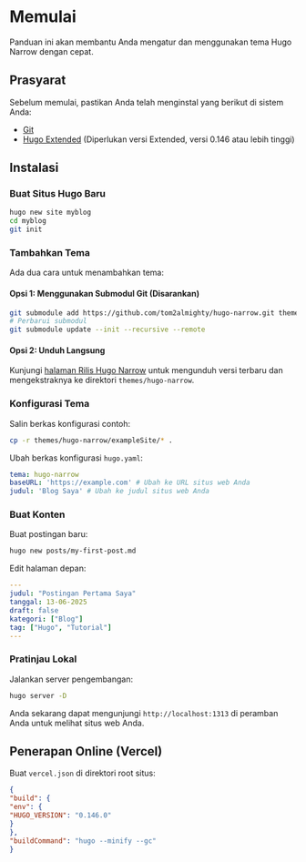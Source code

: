 # Memulai

Panduan ini akan membantu Anda mengatur dan menggunakan tema Hugo Narrow dengan cepat.

## Prasyarat

Sebelum memulai, pastikan Anda telah menginstal yang berikut di sistem Anda:

- [Git](https://git-scm.com/)
- [Hugo Extended](https://gohugo.io/installation/) (Diperlukan versi Extended, versi 0.146 atau lebih tinggi)

## Instalasi

### Buat Situs Hugo Baru

```bash
hugo new site myblog
cd myblog
git init
```

### Tambahkan Tema

Ada dua cara untuk menambahkan tema:

#### Opsi 1: Menggunakan Submodul Git (Disarankan)

```bash
git submodule add https://github.com/tom2almighty/hugo-narrow.git themes/hugo-narrow
# Perbarui submodul
git submodule update --init --recursive --remote
```

#### Opsi 2: Unduh Langsung

Kunjungi [halaman Rilis Hugo Narrow](https://github.com/tom2almighty/hugo-narrow/releases) untuk mengunduh versi terbaru dan mengekstraknya ke direktori `themes/hugo-narrow`.

### Konfigurasi Tema

Salin berkas konfigurasi contoh:
```bash
cp -r themes/hugo-narrow/exampleSite/* .
```

Ubah berkas konfigurasi `hugo.yaml`:
```yaml
tema: hugo-narrow
baseURL: 'https://example.com' # Ubah ke URL situs web Anda
judul: 'Blog Saya' # Ubah ke judul situs web Anda
```

### Buat Konten

Buat postingan baru:
```bash
hugo new posts/my-first-post.md
```

Edit halaman depan:
```yaml
---
judul: "Postingan Pertama Saya"
tanggal: 13-06-2025
draft: false
kategori: ["Blog"]
tag: ["Hugo", "Tutorial"]
---
```

### Pratinjau Lokal

Jalankan server pengembangan:
```bash
hugo server -D
```

Anda sekarang dapat mengunjungi `http://localhost:1313` di peramban Anda untuk melihat situs web Anda.

## Penerapan Online (Vercel)

Buat `vercel.json` di direktori root situs:

```json
{
"build": {
"env": {
"HUGO_VERSION": "0.146.0"
}
},
"buildCommand": "hugo --minify --gc"
}
```
